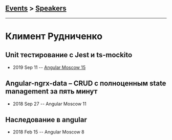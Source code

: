 ## [Events](../README.md) > [Speakers](../speakers.md)
---

# Климент Рудниченко

## Unit тестирование с Jest и ts-mockito
- 2019 Sep 11 -- [Angular Moscow 15](https://youtu.be/j9HVtKs7FKA)    
## Angular-ngrx-data – CRUD с полноценным state management за пять минут
- 2018 Sep 27 -- Angular Moscow 11    
## Наследование в angular
- 2018 Feb 15 -- Angular Moscow 8    
